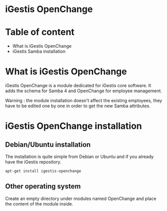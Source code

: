iGestis OpenChange
==================

Table of content
================

* What is iGestis OpenChange
* iGestis Samba installation

What is iGestis OpenChange
==========================

iGestis OpenChange is a module dedicated for iGestis core software. It adds the 
schema for Samba 4 and OpenChange for employee management.

Warning : the module installation doesn't affect the existing employees, they
have to be edited one by one in order to get the new Samba attributes.

iGestis OpenChange installation
===============================

Debian/Ubuntu installation
--------------------------

The installation is quite simple from Debian or Ubuntu and if you already
have the iGestis repository.

    apt-get install igestis-openchange

Other operating system
----------------------

Create an empty directory under modules named OpenChange and place the content of
the module inside.
